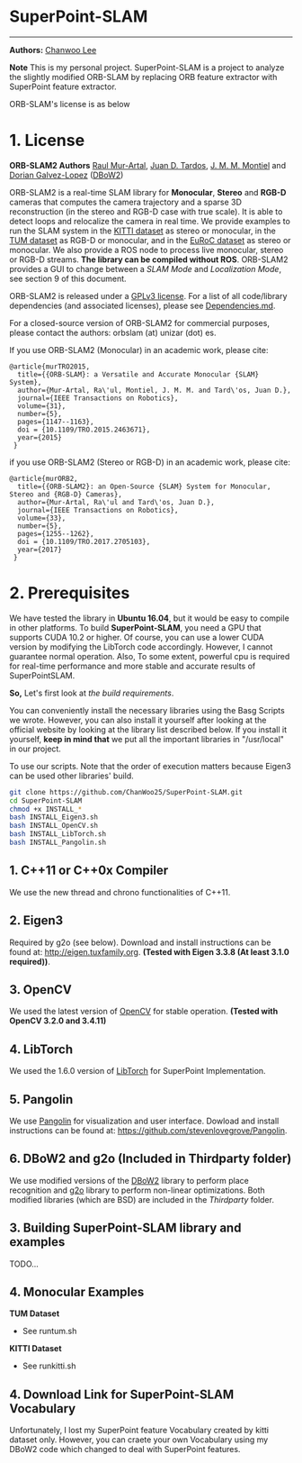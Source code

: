 # SuperPoint-SLAM
---

**Authors:** [Chanwoo Lee](https://github.com/ChanWoo25)

**Note** This is my personal project. SuperPoint-SLAM is a project to analyze the slightly modified ORB-SLAM by replacing ORB feature extractor with SuperPoint feature extractor. 

ORB-SLAM's license is as below

# 1. License

**ORB-SLAM2 Authors** [Raul Mur-Artal](http://webdiis.unizar.es/~raulmur/), [Juan D. Tardos](http://webdiis.unizar.es/~jdtardos/), [J. M. M. Montiel](http://webdiis.unizar.es/~josemari/) and [Dorian Galvez-Lopez](http://doriangalvez.com/) ([DBoW2](https://github.com/dorian3d/DBoW2))

ORB-SLAM2 is a real-time SLAM library for **Monocular**, **Stereo** and **RGB-D** cameras that computes the camera trajectory and a sparse 3D reconstruction (in the stereo and RGB-D case with true scale). It is able to detect loops and relocalize the camera in real time. We provide examples to run the SLAM system in the [KITTI dataset](http://www.cvlibs.net/datasets/kitti/eval_odometry.php) as stereo or monocular, in the [TUM dataset](http://vision.in.tum.de/data/datasets/rgbd-dataset) as RGB-D or monocular, and in the [EuRoC dataset](http://projects.asl.ethz.ch/datasets/doku.php?id=kmavvisualinertialdatasets) as stereo or monocular. We also provide a ROS node to process live monocular, stereo or RGB-D streams. **The library can be compiled without ROS**. ORB-SLAM2 provides a GUI to change between a *SLAM Mode* and *Localization Mode*, see section 9 of this document.

ORB-SLAM2 is released under a [GPLv3 license](https://github.com/raulmur/ORB_SLAM2/blob/master/License-gpl.txt). For a list of all code/library dependencies (and associated licenses), please see [Dependencies.md](https://github.com/raulmur/ORB_SLAM2/blob/master/Dependencies.md).

For a closed-source version of ORB-SLAM2 for commercial purposes, please contact the authors: orbslam (at) unizar (dot) es.

If you use ORB-SLAM2 (Monocular) in an academic work, please cite:

    @article{murTRO2015,
      title={{ORB-SLAM}: a Versatile and Accurate Monocular {SLAM} System},
      author={Mur-Artal, Ra\'ul, Montiel, J. M. M. and Tard\'os, Juan D.},
      journal={IEEE Transactions on Robotics},
      volume={31},
      number={5},
      pages={1147--1163},
      doi = {10.1109/TRO.2015.2463671},
      year={2015}
     }

if you use ORB-SLAM2 (Stereo or RGB-D) in an academic work, please cite:

    @article{murORB2,
      title={{ORB-SLAM2}: an Open-Source {SLAM} System for Monocular, Stereo and {RGB-D} Cameras},
      author={Mur-Artal, Ra\'ul and Tard\'os, Juan D.},
      journal={IEEE Transactions on Robotics},
      volume={33},
      number={5},
      pages={1255--1262},
      doi = {10.1109/TRO.2017.2705103},
      year={2017}
     }

# 2. Prerequisites

We have tested the library in **Ubuntu 16.04**, but it would be easy to compile in other platforms. To build **SuperPoint-SLAM**, you need a GPU that supports CUDA 10.2 or higher. Of course, you can use a lower CUDA version by modifying the LibTorch code accordingly. However, I cannot guarantee normal operation. Also, To some extent, powerful cpu is required for real-time performance and more stable and accurate results of SuperPointSLAM.

**So,** Let's first look at *the build requirements*. 

You can conveniently install the necessary libraries using the Basg Scripts we wrote. However, you can also install it yourself after looking at the official website by looking at the library list described below. If you install it yourself, **keep in mind that** we put all the important libraries in "/usr/local" in our project.

To use our scripts. Note that the order of execution matters because Eigen3 can be used other libraries' build.

``` bash
git clone https://github.com/ChanWoo25/SuperPoint-SLAM.git
cd SuperPoint-SLAM
chmod +x INSTALL_*
bash INSTALL_Eigen3.sh
bash INSTALL_OpenCV.sh
bash INSTALL_LibTorch.sh
bash INSTALL_Pangolin.sh
```

## 1. C++11 or C++0x Compiler
We use the new thread and chrono functionalities of C++11.

## 2. Eigen3
Required by g2o (see below). Download and install instructions can be found at: http://eigen.tuxfamily.org. **(Tested with Eigen 3.3.8 (At least 3.1.0 required))**.

## 3. OpenCV
We used the latest version of [OpenCV](http://opencv.org) for stable operation. **(Tested with OpenCV 3.2.0 and 3.4.11)**

## 4. LibTorch 
We used the 1.6.0 version of [LibTorch](https://pytorch.org/) for SuperPoint Implementation.

## 5. Pangolin
We use [Pangolin](https://github.com/stevenlovegrove/Pangolin) for visualization and user interface. Dowload and install instructions can be found at: https://github.com/stevenlovegrove/Pangolin.

## 6. DBoW2 and g2o (Included in Thirdparty folder)
We use modified versions of the [DBoW2](https://github.com/dorian3d/DBoW2) library to perform place recognition and [g2o](https://github.com/RainerKuemmerle/g2o) library to perform non-linear optimizations. Both modified libraries (which are BSD) are included in the *Thirdparty* folder.


## 3. Building SuperPoint-SLAM library and examples

TODO...

## 4. Monocular Examples

**TUM Dataset**

- See runtum.sh

**KITTI Dataset**  

- See runkitti.sh

## 4. Download Link for SuperPoint-SLAM Vocabulary
 Unfortunately, I lost my SuperPoint feature Vocabulary created by kitti dataset only.
 However, you can craete your own Vocabulary using my DBoW2 code which changed to deal with SuperPoint features.

